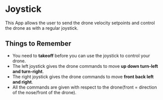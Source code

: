 # Joystick
This App allows the user to send the drone velocity setpoints and control the drone as with a regular joystick.

## Things to Remember

* You need to **takeoff** before you can use the joystick to control your drone.
* The left joystick gives the drone commands to move **up down turn-left and turn-right**.
* The right joystick gives the drone commands to move **front back left and right**.
* All the commands are given with respect to the drone(front = direction of the nose/front of the drone).

